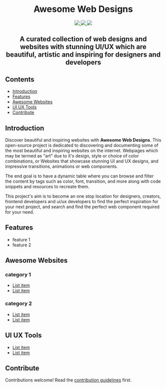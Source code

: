 <p align="center">
    <h1 align="center">Awesome Web Designs</h1>
</p>

<p align="center">
    <a href="https://awesome.re" alt="Awesome">
        <img src="https://awesome.re/badge.svg"/>
    </a>
    <a href="http://hits.dwyl.com/mratanusarkar/awesome-web-designs" alt="HitCount">
        <img src="https://hits.dwyl.com/mratanusarkar/awesome-web-designs.svg?style=flat"/>
    </a>
    <a href="LICENSE" alt="License">
        <img src="https://img.shields.io/badge/License-CC0_1.0-lightgrey.svg"/>
    </a>
</p>

<h2 align="center">A curated collection of web designs and websites with stunning UI/UX which are beautiful, artistic and inspiring for designers and developers</h2>


## Contents

- [Introduction](#introduction)
- [Features](#features)
- [Awesome Websites](#awesome-websites)
- [UI UX Tools](#ui-ux-tools)
- [Contribute](#contribute)


## Introduction

Discover beautiful and inspiring websites with **Awesome Web Designs**. This open-source project is dedicated to discovering and documenting some of the most beautiful and inspiring websites on the internet. Webpages which may be termed as "art" due to it's design, style or choice of color combinations, or Websites that showcase stunning UI and UX designs, and impressive transitions, animations or web components.

The end goal is to have a dynamic table where you can browse and filter the content by tags such as color, font, transition, and more along with code snippets and resources to recreate them.

This project's aim is to become an one stop location for designers, creators, frontend developers and ui/ux developers to find the perfect inspiration for your next project, and search and find the perfect web component required for your need.


## Features

* feature 1
* feature 2


## Awesome Websites

### category 1

- [List item](http://example.com)
- [List item](http://example.com)

### category 2

- [List item](http://example.com)
- [List item](http://example.com)


## UI UX Tools

- [List item](http://example.com)
- [List item](http://example.com)


## Contribute

Contributions welcome! Read the [contribution guidelines](contributing.md) first.
